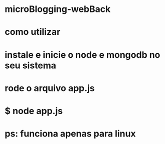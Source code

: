 # microBlogging-webBack

# como utilizar
# instale e inicie o node e mongodb no seu sistema
# rode o arquivo app.js
# $ node app.js
# ps: funciona apenas para linux
